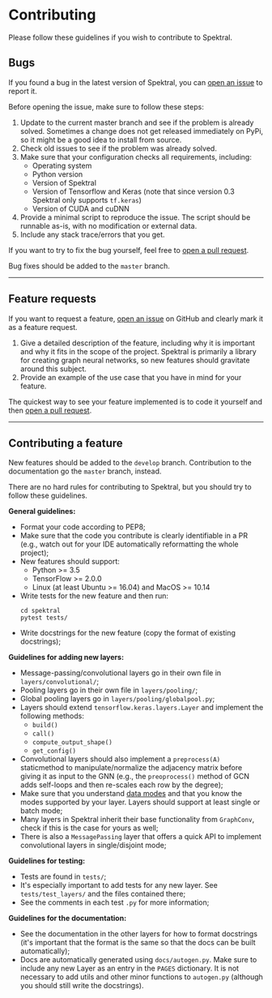 # Contributing

Please follow these guidelines if you wish to contribute to Spektral.

## Bugs

If you found a bug in the latest version of Spektral, you can [open an issue](https://github.com/danielegrattarola/spektral/issues) to report it.

Before opening the issue, make sure to follow these steps: 

1. Update to the current master branch and see if the problem is already solved. Sometimes a change does not get released immediately on PyPi, so it might be a good idea to install from source. 
2. Check old issues to see if the problem was already solved. 
3. Make sure that your configuration checks all requirements, including: 
    - Operating system
    - Python version
    - Version of Spektral
    - Version of Tensorflow and Keras (note that since version 0.3 Spektral only supports `tf.keras`)
    - Version of CUDA and cuDNN
4. Provide a minimal script to reproduce the issue. The script should be runnable as-is, with no modification or external data. 
5. Include any stack trace/errors that you get.

If you want to try to fix the bug yourself, feel free to [open a pull request](https://github.com/danielegrattarola/spektral/pulls). 

Bug fixes should be added to the `master` branch.

---

## Feature requests

If you want to request a feature, [open an issue](https://github.com/danielegrattarola/spektral/issues) on GitHub and clearly mark it as a feature request.

1. Give a detailed description of the feature, including why it is important and why it fits in the scope of the project. 
Spektral is primarily a library for creating graph neural networks, so new features should gravitate around this subject.
2. Provide an example of the use case that you have in mind for your feature. 

The quickest way to see your feature implemented is to code it yourself and then [open a pull request](https://github.com/danielegrattarola/spektral/pulls).

---

## Contributing a feature

New features should be added to the `develop` branch.
Contribution to the documentation go the `master` branch, instead. 

There are no hard rules for contributing to Spektral, but you should try to follow these guidelines.

**General guidelines:**

- Format your code according to PEP8;
- Make sure that the code you contribute is clearly identifiable in a PR (e.g., watch out for your IDE automatically reformatting the whole project);
- New features should support:
    - Python >= 3.5
    - TensorFlow >= 2.0.0
    - Linux (at least Ubuntu >= 16.04) and MacOS >= 10.14
- Write tests for the new feature and then run:
    ```
    cd spektral
    pytest tests/
    ```
- Write docstrings for the new feature (copy the format of existing docstrings);

**Guidelines for adding new layers:**

- Message-passing/convolutional layers go in their own file in `layers/convolutional/`;
- Pooling layers go in their own file in `layers/pooling/`;
- Global pooling layers go in `layers/pooling/globalpool.py`;
- Layers should extend `tensorflow.keras.layers.Layer` and implement the following methods: 
    - `build()`
    - `call()`
    - `compute_output_shape()`
    - `get_config()`
- Convolutional layers should also implement a `preprocess(A)` staticmethod to manipulate/normalize the adjacency matrix before giving it as input to the GNN (e.g., the `preoprocess()` method of GCN adds self-loops and then re-scales each row by the degree);
- Make sure that you understand [data modes](https://spektral.graphneural.network/data/) and that you know the modes supported by your layer. Layers should support at least single or batch mode;
- Many layers in Spektral inherit their base functionality from `GraphConv`, check if this is the case for yours as well;
- There is also a `MessagePassing` layer that offers a quick API to implement convolutional layers in single/disjoint mode;

**Guidelines for testing:**

- Tests are found in `tests/`;
- It's especially important to add tests for any new layer. See `tests/test_layers/` and the files contained there;
- See the comments in each test `.py` for more information;

**Guidelines for the documentation:**

- See the documentation in the other layers for how to format docstrings (it's important that the format is the same so that the docs can be built automatically);
- Docs are automatically generated using `docs/autogen.py`. Make sure to include any new Layer as an entry in the `PAGES` dictionary. It is not necessary to add utils and other minor functions to `autogen.py` (although you should still write the docstrings). 
